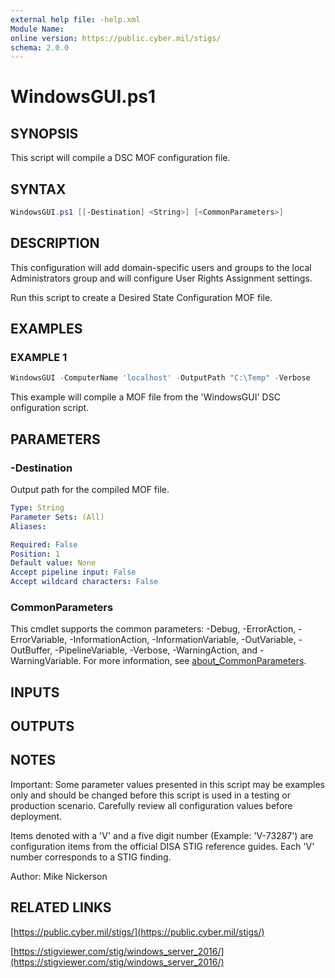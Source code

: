 ```yaml
---
external help file: -help.xml
Module Name:
online version: https://public.cyber.mil/stigs/
schema: 2.0.0
---
```


# WindowsGUI.ps1

## SYNOPSIS

This script will compile a DSC MOF configuration file.

## SYNTAX

```PowerShell
WindowsGUI.ps1 [[-Destination] <String>] [<CommonParameters>]
```

## DESCRIPTION

This configuration will add domain-specific users and groups to the local Administrators group and will configure User Rights Assignment settings.

Run this script to create a Desired State Configuration MOF file.

## EXAMPLES

### EXAMPLE 1

```PowerShell
WindowsGUI -ComputerName 'localhost' -OutputPath "C:\Temp" -Verbose
```

This example will compile a MOF file from the 'WindowsGUI' DSC onfiguration script.

## PARAMETERS

### -Destination

Output path for the compiled MOF file.

```yaml
Type: String
Parameter Sets: (All)
Aliases:

Required: False
Position: 1
Default value: None
Accept pipeline input: False
Accept wildcard characters: False
```

### CommonParameters

This cmdlet supports the common parameters: -Debug, -ErrorAction, -ErrorVariable, -InformationAction, -InformationVariable, -OutVariable, -OutBuffer, -PipelineVariable, -Verbose, -WarningAction, and -WarningVariable. For more information, see [about_CommonParameters](http://go.microsoft.com/fwlink/?LinkID=113216).

## INPUTS

## OUTPUTS

## NOTES

Important: Some parameter values presented in this script may be examples only and should be changed before this script is used in a testing or production scenario.
Carefully review all configuration values before deployment.

Items denoted with a 'V' and a five digit number (Example: 'V-73287') are configuration items from the official DISA STIG reference guides.
Each 'V' number corresponds to a STIG finding.

Author: Mike Nickerson

## RELATED LINKS

[https://public.cyber.mil/stigs/](https://public.cyber.mil/stigs/)

[https://stigviewer.com/stig/windows_server_2016/](https://stigviewer.com/stig/windows_server_2016/)
